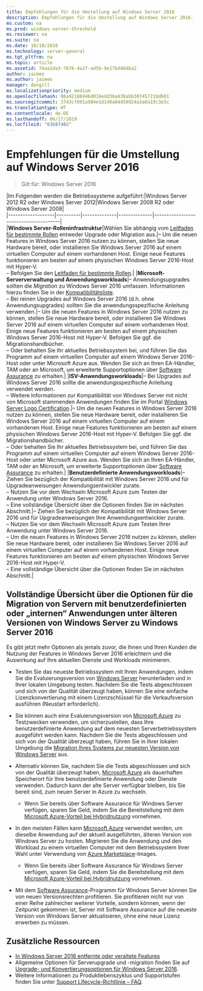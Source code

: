 ```yaml
---
title: Empfehlungen für die Umstellung auf Windows Server 2016
description: Empfehlungen für die Umstellung auf Windows Server 2016.
ms.custom: na
ms.prod: windows-server-threshold
ms.reviewer: na
ms.suite: na
ms.date: 10/18/2016
ms.technology: server-general
ms.tgt_pltfrm: na
ms.topic: article
ms.assetid: 74aa1da3-7076-4a1f-ad5b-9e17bd46dba2
author: jaimeo
ms.author: jaimeo
manager: dongill
ms.localizationpriority: medium
ms.openlocfilehash: 08a92188446d018edd36a638abb30745721bd601
ms.sourcegitcommit: 3743cf691a984e1d140a04d50924a3a0a19c3e5c
ms.translationtype: HT
ms.contentlocale: de-DE
ms.lasthandoff: 06/17/2019
ms.locfileid: "63687482"
---
```

# <a name="recommendations-for-moving-to-windows-server-2016"></a>Empfehlungen für die Umstellung auf Windows Server 2016

>Gilt für: Windows Server 2016


|Im Folgenden werden die Betriebssysteme aufgeführt:|Windows Server 2012 R2 oder Windows Server 2012|Windows Server 2008 R2 oder Windows Server 2008|  
|-------------------|----------|--------------|--------------|---------------------------------------|  
|**Windows Server-Rolleninfrastruktur**|Wählen Sie abhängig vom [Leitfaden für bestimmte Rollen](https://technet.microsoft.com/windowsserver/jj554790) entweder Upgrade oder Migration aus.|– Um die neuen Features in Windows Server 2016 nutzen zu können, stellen Sie neue Hardware bereit, oder installieren Sie Windows Server 2016 auf einem virtuellen Computer auf einem vorhandenen Host. Einige neue Features funktionieren am besten auf einem physischen Windows Server 2016-Host mit Hyper-V. <br>– Befolgen Sie den [Leitfaden für bestimmte Rollen](https://technet.microsoft.com/windowsserver/jj554790).|
|**Microsoft-Serververwaltung und Anwendungsworkloads**|– Anwendungsupgrades sollten die *Migration* zu Windows Server 2016 umfassen. Informationen hierzu finden Sie in der [Kompatibilitätsliste](Server-Application-Compatibility.md). <br>– Bei reinen Upgrades auf Windows Server 2016 (d.h. ohne Anwendungsupgrades) sollten Sie die anwendungsspezifische Anleitung verwenden.|– Um die neuen Features in Windows Server 2016 nutzen zu können, stellen Sie neue Hardware bereit, oder installieren Sie Windows Server 2016 auf einem virtuellen Computer auf einem vorhandenen Host. Einige neue Features funktionieren am besten auf einem physischen Windows Server 2016-Host mit Hyper-V. Befolgen Sie ggf. die Migrationshandbücher. <br>– Oder behalten Sie Ihr aktuelles Betriebssystem bei, und führen Sie das Programm auf einem virtuellen Computer auf einem Windows Server 2016-Host oder unter Microsoft Azure aus. Wenden Sie sich an Ihren EA-Händler, TAM oder an Microsoft, um erweiterte Supportoptionen über [Software Assurance](https://www.microsoft.com/en-us/Licensing/licensing-programs/software-assurance-default.aspx) zu erhalten.|
|**ISV-Anwendungsworkloads**|– Bei Upgrades auf Windows Server 2016 sollte die anwendungsspezifische Anleitung verwendet werden. <br>– Weitere Informationen zur Kompatibilität von Windows Server mit nicht von Microsoft stammenden Anwendungen finden Sie im Portal [Windows Server Logo Certification](https://msdn.microsoft.com/enterprisecloudcertified).|– Um die neuen Features in Windows Server 2016 nutzen zu können, stellen Sie neue Hardware bereit, oder installieren Sie Windows Server 2016 auf einem virtuellen Computer auf einem vorhandenen Host. Einige neue Features funktionieren am besten auf einem physischen Windows Server 2016-Host mit Hyper-V. Befolgen Sie ggf. die Migrationshandbücher. <br>– Oder behalten Sie Ihr aktuelles Betriebssystem bei, und führen Sie das Programm auf einem virtuellen Computer auf einem Windows Server 2016-Host oder unter Microsoft Azure aus. Wenden Sie sich an Ihren EA-Händler, TAM oder an Microsoft, um erweiterte Supportoptionen über [Software Assurance](https://www.microsoft.com/en-us/Licensing/licensing-programs/software-assurance-default.aspx) zu erhalten.|
|**Benutzerdefinierte Anwendungsworkloads**|– Ziehen Sie bezüglich der Kompatibilität mit Windows Server 2016 und für Upgradeanweisungen Anwendungsentwickler zurate. <br>– Nutzen Sie vor dem Wechseln Microsoft Azure zum Testen der Anwendung unter Windows Server 2016. <br>– Eine vollständige Übersicht über die Optionen finden Sie im nächsten Abschnitt.|– Ziehen Sie bezüglich der Kompatibilität mit Windows Server 2016 und für Upgradeanweisungen Ihre Anwendungsentwickler zurate. <br>– Nutzen Sie vor dem Wechseln Microsoft Azure zum Testen Ihrer Anwendung unter Windows Server 2016. <br>– Um die neuen Features in Windows Server 2016 nutzen zu können, stellen Sie neue Hardware bereit, oder installieren Sie Windows Server 2016 auf einem virtuellen Computer auf einem vorhandenen Host. Einige neue Features funktionieren am besten auf einem physischen Windows Server 2016-Host mit Hyper-V. <br>– Eine vollständige Übersicht über die Optionen finden Sie im nächsten Abschnitt.|

## <a name="complete-options-for-moving-servers-running-custom-or-in-house-applications-on-older-versions-of-windows-server-to-windows-server-2016"></a>Vollständige Übersicht über die Optionen für die Migration von Servern mit benutzerdefinierten oder „internen“ Anwendungen unter älteren Versionen von Windows Server zu Windows Server 2016

Es gibt jetzt mehr Optionen als jemals zuvor, die Ihnen und Ihren Kunden die Nutzung der Features in Windows Server 2016 erleichtern und die Auswirkung auf Ihre aktuellen Dienste und Workloads minimieren.

- Testen Sie das neueste Betriebssystem mit Ihren Anwendungen, indem Sie die Evaluierungsversion von [Windows Server](https://www.microsoft.com/evalcenter/evaluate-windows-server-2016) herunterladen und in Ihrer lokalen Umgebung testen. Nachdem Sie die Tests abgeschlossen und sich von der Qualität überzeugt haben, können Sie eine einfache Lizenzkonvertierung mit einem Lizenzschlüssel für die Verkaufsversion ausführen (Neustart erforderlich).

- Sie können auch eine Evaluierungsversion von [Microsoft Azure](https://azure.microsoft.com) zu Testzwecken verwenden, um sicherzustellen, dass Ihre benutzerdefinierte Anwendung auf dem neuesten Serverbetriebssystem ausgeführt werden kann. Nachdem Sie die Tests abgeschlossen und sich von der Qualität überzeugt haben, führen Sie in Ihrer lokalen Umgebung die [Migration Ihres Systems zur neuesten Version von Windows Server](https://docs.microsoft.com/windows-server/get-started/installation-and-upgrade#upgrade) aus. 

- Alternativ können Sie, nachdem Sie die Tests abgeschlossen und sich von der Qualität überzeugt haben, [Microsoft Azure](https://azure.microsoft.com) als dauerhaften Speicherort für Ihre benutzerdefinierte Anwendung oder Dienste verwenden. Dadurch kann der alte Server verfügbar bleiben, bis Sie bereit sind, zum neuen Server in Azure zu wechseln.

    - Wenn Sie bereits über Software Assurance für Windows Server verfügen, sparen Sie Geld, indem Sie die Bereitstellung mit dem [Microsoft Azure-Vorteil bei Hybridnutzung](https://azure.microsoft.com/pricing/hybrid-use-benefit/) vornehmen. 

- In den meisten Fällen kann [Microsoft Azure](https://azure.microsoft.com) verwendet werden, um dieselbe Anwendung auf der aktuell ausgeführten, älteren Version von Windows Server zu hosten. Migrieren Sie die Anwendung und den Workload zu einem virtuellen Computer mit dem Betriebssystem Ihrer Wahl unter Verwendung von [Azure Marketplace](https://azure.microsoft.com/marketplace/)-Images.

    - Wenn Sie bereits über Software Assurance für Windows Server verfügen, sparen Sie Geld, indem Sie die Bereitstellung mit dem [Microsoft Azure-Vorteil bei Hybridnutzung](https://azure.microsoft.com/pricing/hybrid-use-benefit/) vornehmen. 

- Mit dem [Software Assurance](https://www.microsoft.com/en-us/Licensing/licensing-programs/software-assurance-default.aspx)-Programm für Windows Server können Sie von neuen Versionsrechten profitieren. Sie profitieren nicht nur von einer Reihe zahlreicher weiterer Vorteile, sondern können, wenn der Zeitpunkt gekommen ist, Server mit Software Assurance auf die neueste Version von Windows Server aktualisieren, ohne eine neue Lizenz erwerben zu müssen. 

## <a name="additional-resources"></a>Zusätzliche Ressourcen

- [In Windows Server 2016 entfernte oder veraltete Features](deprecated-features.md)
- Allgemeine Optionen für Serverupgrade und -migration finden Sie auf [Upgrade- und Konvertierungsoptionen für Windows Server 2016](Supported-Upgrade-Paths.md).
- Weitere Informationen zu Produktlebenszyklus und Supportstufen finden Sie unter [Support Lifecycle-Richtlinie – FAQ](https://support.microsoft.com/help/17140/support-lifecycle-policy-faq).

